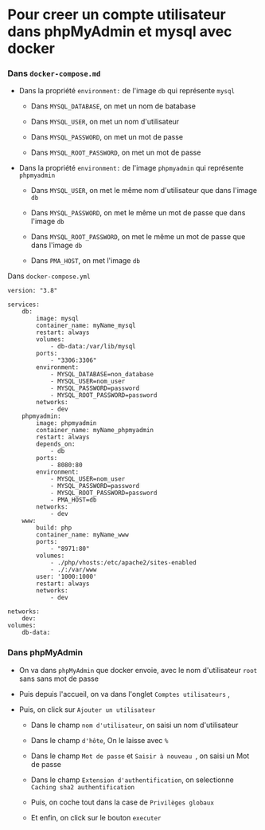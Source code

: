 # Pour creer un compte utilisateur dans phpMyAdmin et mysql avec docker


### Dans `docker-compose.md`

- Dans la propriété `environment:` de l'image `db` qui représente `mysql`

    - Dans `MYSQL_DATABASE`, on met un nom de batabase

    - Dans `MYSQL_USER`, on met un nom d'utilisateur

    - Dans `MYSQL_PASSWORD`, on met un mot de passe 

    - Dans `MYSQL_ROOT_PASSWORD`, on met un mot de passe

- Dans la propriété `environment:` de l'image `phpmyadmin` qui représente `phpmyadmin`

    - Dans `MYSQL_USER`, on met le même nom d'utilisateur que dans l'image `db`

    - Dans `MYSQL_PASSWORD`, on met le même un mot de passe que dans l'image `db`

    - Dans `MYSQL_ROOT_PASSWORD`, on met le même un mot de passe que dans l'image `db`

    - Dans `PMA_HOST`, on met l'image `db`

Dans `docker-compose.yml`


    version: "3.8"

    services:
        db:
            image: mysql
            container_name: myName_mysql
            restart: always
            volumes:
                - db-data:/var/lib/mysql
            ports:
                - "3306:3306"
            environment:
                - MYSQL_DATABASE=non_database
                - MYSQL_USER=nom_user
                - MYSQL_PASSWORD=password
                - MYSQL_ROOT_PASSWORD=password
            networks:
                - dev
        phpmyadmin:
            image: phpmyadmin
            container_name: myName_phpmyadmin
            restart: always
            depends_on:
                - db
            ports:
                - 8080:80
            environment:
                - MYSQL_USER=nom_user
                - MYSQL_PASSWORD=password
                - MYSQL_ROOT_PASSWORD=password
                - PMA_HOST=db
            networks:
                - dev
        www:
            build: php
            container_name: myName_www
            ports:
                - "8971:80"
            volumes:
                - ./php/vhosts:/etc/apache2/sites-enabled
                - ./:/var/www
            user: '1000:1000' 
            restart: always
            networks:
                - dev

    networks:
        dev:
    volumes:
        db-data:


### Dans phpMyAdmin

- On va dans `phpMyAdmin` que docker envoie, avec le nom d'utilisateur `root` sans sans mot de passe 

- Puis depuis l'accueil, on va dans l'onglet `Comptes utilisateurs` , 

- Puis, on click sur `Ajouter un utilisateur` 

    - Dans le champ `nom d'utilisateur`, on saisi un nom d'utilisateur

    - Dans le champ `d'hôte`, On le laisse avec `%`

    - Dans le champ `Mot de passe` et `Saisir à nouveau `, on saisi un Mot de passe

    - Dans le champ `Extension d'authentification`, on selectionne `Caching sha2 authentification`

    - Puis, on coche tout dans la case de `Privilèges globaux`

    - Et enfin, on click sur le bouton `executer`